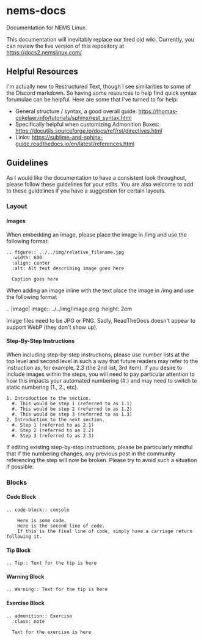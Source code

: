 # nems-docs
Documentation for NEMS Linux.

This documentation will inevitably replace our tired old wiki. Currently, you can review the live version of this repository at https://docs2.nemslinux.com/

## Helpful Resources

I'm actually new to Restructured Text, though I see similarities to some of the Discord markdown. So having some resources to help find quick syntax forumulae can be helpful. Here are some that I've turned to for help:

- General structure / syntax, a good overall guide: https://thomas-cokelaer.info/tutorials/sphinx/rest_syntax.html
- Specifically helpful when customizing Admonition Boxes: https://docutils.sourceforge.io/docs/ref/rst/directives.html
- Links: https://sublime-and-sphinx-guide.readthedocs.io/en/latest/references.html

## Guidelines

As I would like the documentation to have a consistent look throughout, please follow these guidelines for your edits. You are also welcome to add to these guidelines if you have a suggestion for certain layouts.

### Layout

#### Images

When embedding an image, please place the image in /img and use the following format:

```
.. figure:: ../../img/relative_filename.jpg
  :width: 600
  :align: center
  :alt: Alt text describing image goes here

  Caption goes here
```
When adding an image inline with the text place the image in /img and use the following format

.. |image| image:: ../../img/image.png
   :height: 2em

Image files need to be JPG or PNG. Sadly, ReadTheDocs doesn't appear to support WebP (they don't show up).

#### Step-By-Step Instructions

When including step-by-step instructions, please use number lists at the top level and second level in such a way that future readers may refer to the instruction as, for example, 2.3 (the 2nd list, 3rd item). If you desire to include images within the steps, you will need to pay particular attention to how this impacts your automated numbering (#.) and may need to switch to static numbering (1., 2., etc).

```
1. Introduction to the section.
  #. This would be step 1 (referred to as 1.1)
  #. This would be step 2 (referred to as 1.2)
  #. This would be step 3 (referred to as 1.3)
2. Introduction to the next section.
  #. Step 1 (referred to as 2.1)
  #. Step 2 (referred to as 2.2)
  #. Step 3 (referred to as 2.3)
```

If editing existing step-by-step instructions, please be particularly mindful that if the numbering changes, any previous post in the community referencing the step will now be broken. Please try to avoid such a situation if possible.

### Blocks

#### Code Block

```
.. code-block:: console

    Here is some code.
    Here is the second line of code.
    If this is the final line of code, simply have a carriage return following it.
```

#### Tip Block

```
.. Tip:: Text for the tip is here
```

#### Warning Block

```
.. Warning:: Text for the tip is here
```

#### Exercise Block

```
.. admonition:: Exercise
  :class: note
  
  Text for the exercise is here
```

